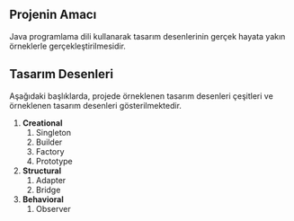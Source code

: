 ## Projenin Amacı

Java programlama dili kullanarak tasarım desenlerinin gerçek hayata yakın örneklerle gerçekleştirilmesidir.

## Tasarım Desenleri

Aşağıdaki başlıklarda, projede örneklenen tasarım desenleri çeşitleri ve örneklenen tasarım desenleri gösterilmektedir.

1. **Creational**
     1. Singleton
     2. Builder
     3. Factory
     4. Prototype
2. **Structural**
    1. Adapter
    2. Bridge
3. **Behavioral**
	1. Observer 
